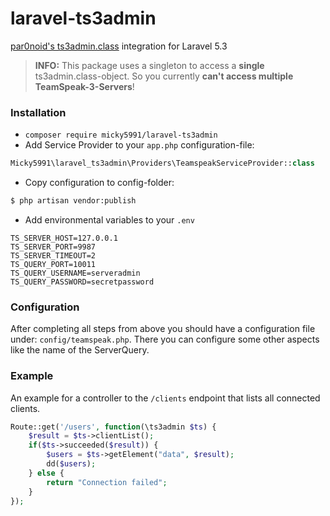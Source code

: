 # laravel-ts3admin
[par0noid's ts3admin.class](https://github.com/par0noid/ts3admin.class) integration for Laravel 5.3

> **INFO:** This package uses a singleton to access a **single** ts3admin.class-object. So you currently **can't access multiple TeamSpeak-3-Servers**!

### Installation
- `composer require micky5991/laravel-ts3admin`
- Add Service Provider to your `app.php` configuration-file:
```php
Micky5991\laravel_ts3admin\Providers\TeamspeakServiceProvider::class
```
- Copy configuration to config-folder: 
```bash 
$ php artisan vendor:publish
``` 

- Add environmental variables to your `.env`
```
TS_SERVER_HOST=127.0.0.1
TS_SERVER_PORT=9987
TS_SERVER_TIMEOUT=2
TS_QUERY_PORT=10011
TS_QUERY_USERNAME=serveradmin
TS_QUERY_PASSWORD=secretpassword
```
### Configuration
After completing all steps from above you should have a configuration file under: `config/teamspeak.php`. There you can configure some other aspects like the name of the ServerQuery.

### Example
An example for a controller to the `/clients` endpoint that lists all connected clients.
```php
Route::get('/users', function(\ts3admin $ts) {
    $result = $ts->clientList();
    if($ts->succeeded($result)) {
        $users = $ts->getElement("data", $result);
        dd($users);
    } else {
        return "Connection failed";
    }
});
```